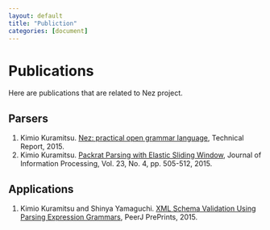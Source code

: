 ```yaml
---
layout: default
title: "Publiction"
categories: [document]
---
```


# Publications

Here are publications that are related to Nez project.


## Parsers

1. Kimio Kuramitsu. [Nez: practical open grammar language](http://arxiv.org/abs/1511.08307), Technical Report, 2015.
1. Kimio Kuramitsu. [Packrat Parsing with Elastic Sliding Window](https://www.jstage.jst.go.jp/article/ipsjjip/23/4/23_505/_pdf), Journal of Information Processing, Vol. 23, No. 4, pp. 505-512, 2015.

## Applications

1. Kimio Kuramitsu and Shinya Yamaguchi. [XML Schema Validation Using Parsing Expression Grammars](https://peerj.com/preprints/1503.pdf), PeerJ PrePrints, 2015.